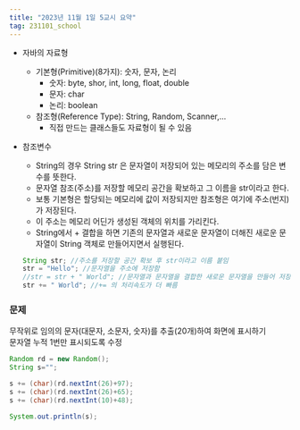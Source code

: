 ```yaml
---
title: "2023년 11월 1일 5교시 요약"
tag: 231101_school
---
```

- 자바의 자료형
  - 기본형(Primitive)(8가지): 숫자, 문자, 논리
    - 숫자: byte, shor, int, long, float, double
    - 문자: char
    - 논리: boolean
  - 참조형(Reference Type): String, Random, Scanner,...
    - 직접 만드는 클래스들도 자료형이 될 수 있음

- 참조변수
  - String의 경우 String str 은 문자열이 저장되어 있는 메모리의 주소를 담은 변수를 뜻한다.
  -  문자열 참조(주소)를 저장할 메모리 공간을 확보하고 그 이름을 str이라고 한다.
  -  보통 기본형은 할당되는 메모리에 값이 저장되지만 참조형은 여기에 주소(번지)가 저장된다.
  -  이 주소는 메모리 어딘가 생성된 객체의 위치를 가리킨다.
  -  String에서 + 결합을 하면 기존의 문자열과 새로운 문자열이 더해진 새로운 문자열이 String 객체로 만들어지면서 실행된다.
    ```java
    String str; //주소를 저장할 공간 확보 후 str이라고 이름 붙임
    str = "Hello"; //문자열을 주소에 저장함
    //str = str + " World"; //문자열과 문자열을 결합한 새로운 문자열을 만들어 저장
    str += " World"; //+= 의 처리속도가 더 빠름
    ```

### 문제
무작위로 임의의 문자(대문자, 소문자, 숫자)를 추출(20개)하여 화면에 표시하기<br>
문자열 누적 1번만 표시되도록 수정
```java
Random rd = new Random();
String s="";

s += (char)(rd.nextInt(26)+97);
s += (char)(rd.nextInt(26)+65);
s += (char)(rd.nextInt(10)+48);

System.out.println(s);
```
